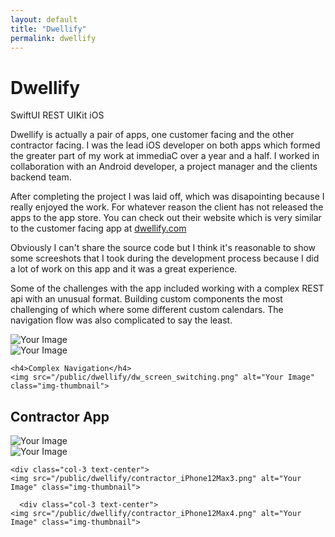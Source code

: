 ```yaml
---
layout: default
title: "Dwellify"
permalink: dwellify
---
```


<div class="row pb-3">

  <h1>Dwellify</h1>

<!-- match the thumbnail -->
  <div>
    <span class="tag-cloud">SwiftUI</span>
    <span class="tag-cloud">REST</span>
    <span class="tag-cloud">UIKit</span>
    <span class="tag-cloud">iOS</span>
  </div>

  <p>Dwellify is actually a pair of apps, one customer facing and the other contractor facing. I was the lead iOS developer on both apps which formed the greater part of my work at immediaC over a year and a half. I worked in collaboration with an Android developer, a project manager and the clients backend team.</p>
  
  <p class="pt-3">After completing the project I was laid off, which was disapointing because I really enjoyed the work. For whatever reason the client has not released the apps to the app store. You can check out their website which is very similar to the customer facing app at <a href="https://dwellify.com" target="blank">dwellify.com</a></p>

  <p class="pt-3">Obviously I can't share the source code but I think it's reasonable to show some screeshots that I took during the development process because I did a lot of work on this app and it was a great experience.</p>

  <p class="pt-3">Some of the challenges with the app included working with a complex REST api with an unusual format. Building custom components the most challenging of which where some different custom calendars. The navigation flow was also complicated to say the least.</p>

</div>

<div class="row">

  <div class="col-6 text-center">
    <img src="/public/dwellify/DwellifyAppIcon_512x512_2x.png" alt="Your Image" class="img-thumbnail">
  </div>

  <div class="col-6 text-center">
    <img src="/public/dwellify/DwellifyContractorPortalIcon_512x512_2x.png" alt="Your Image" class="img-thumbnail">
  </div>
</div>
    
<div class="row">
  <div class="col text-center">

    <h4>Complex Navigation</h4>
    <img src="/public/dwellify/dw_screen_switching.png" alt="Your Image" class="img-thumbnail">
  </div>

</div>

<div class="row">
<h2>Contractor App</h2>
<div class="col-3 text-center">
    <img src="/public/dwellify/contractor_iPhone12Max1.png" alt="Your Image" class="img-thumbnail">
  </div>

  <div class="col-3 text-center">
    <img src="/public/dwellify/contractor_iPhone12Max2.png" alt="Your Image" class="img-thumbnail">
  </div>

    <div class="col-3 text-center">
    <img src="/public/dwellify/contractor_iPhone12Max3.png" alt="Your Image" class="img-thumbnail">
  </div>

      <div class="col-3 text-center">
    <img src="/public/dwellify/contractor_iPhone12Max4.png" alt="Your Image" class="img-thumbnail">
  </div>
</div>